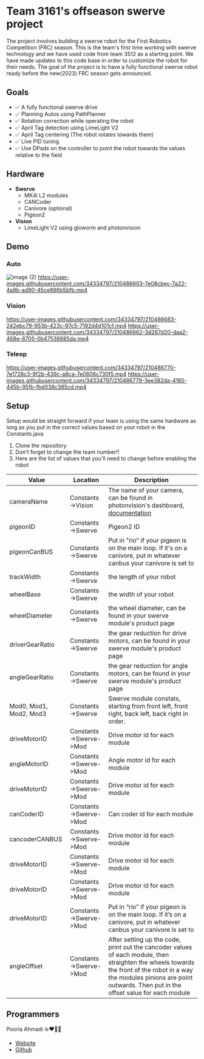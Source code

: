 # Team 3161's offseason swerve project

The project involves building a swerve robot for the First Robotics Competition (FRC) season. This is the team's first time working with swerve technology and we have used code from team 3512 as a starting point. We have made updates to this code base in order to customize the robot for their needs. The goal of the project is to have a fully functional swerve robot ready before the new(2023) FRC season gets announced.

## Goals

 - ✅ A fully functional swerve drive
 - ✅ Planning Autos using PathPlanner
 - ✅ Rotation correction while operating the robot
 - ✅ April Tag detection using LimeLight V2
 - ✅ April Tag centering (The robot rotates towards them)
 - ✅ Live PID tuning
 - ✅ Use DPads on the controller to point the robot towards the values relative to the field

## Hardware
- **Swerve**
  - MK4i L2 modules
  - CANCoder
  - Canivore (optional)
  - Pigeon2
- **Vision**
	- LimeLight V2 using gloworm and photonvision

## Demo
### Auto
![image (2)](https://user-images.githubusercontent.com/34334797/210486384-522d98f0-f78d-4ef9-8a23-fc6518c6ab43.png)
https://user-images.githubusercontent.com/34334797/210486603-7e08cbec-7a22-4a9b-ad90-45ce886b5bfb.mp4

### Vision
https://user-images.githubusercontent.com/34334797/210486683-242ebc79-953b-423c-97c5-7192d4d101cf.mp4
https://user-images.githubusercontent.com/34334797/210486662-3d267d20-daa2-468e-8705-0b47538685da.mp4

### Teleop
https://user-images.githubusercontent.com/34334797/210486770-7e1728c3-9f2b-439c-a8ca-7e0606c730f5.mp4
https://user-images.githubusercontent.com/34334797/210486779-3ee382da-4185-445b-95fb-fbd038c385cd.mp4

## Setup
Setup would be straight forward if your team is using the same hardware as long as you put in the correct values based on your robot in the Constants.java

 1. Clone the repository
 2. Don't forget to change the team number!!
 3. Here are the list of values that you'll need to change before enabling the robot
 
|Value|Location|Description|
|--|--|--|
|cameraName|Constants->Vision|The name of your camera, can be found in photonvision's dashboard, [documentation](https://docs.photonvision.org/en/latest/docs/programming/photonlib/getting-target-data.html#what-is-a-photoncamera)|
|pigeonID|Constants->Swerve|Pigeon2 ID|
|pigeonCanBUS|Constants->Swerve|Put in "rio" if your pigeon is on the main loop. If it's on a canivore, put in whatever canbus your canivore is set to|
|trackWidth|Constants->Swerve|the length of your robot|
|wheelBase|Constants->Swerve|the width of your robot|
|wheelDiameter|Constants->Swerve|the wheel diameter, can be found in your swerve module's product page|
|driverGearRatio|Constants->Swerve|the gear reduction for drive motors, can be found in your swerve module's product page|
|angleGearRatio|Constants->Swerve|the gear reduction for angle motors, can be found in your swerve module's product page|
|Mod0, Mod1, Mod2, Mod3|Constants->Swerve|Swerve module constats, starting from front left, front right, back left, back right in order.|
|driveMotorID|Constants->Swerve->Mod|Drive motor id for each module|
|angleMotorID|Constants->Swerve->Mod|Angle motor id for each module|
|driveMotorID|Constants->Swerve->Mod|Drive motor id for each module|
|canCoderID|Constants->Swerve->Mod|Can coder id for each module|
|cancoderCANBUS|Constants->Swerve->Mod|Drive motor id for each module|
|driveMotorID|Constants->Swerve->Mod|Drive motor id for each module|
|driveMotorID|Constants->Swerve->Mod|Drive motor id for each module|
|driveMotorID|Constants->Swerve->Mod|Put in “rio” if your pigeon is on the main loop. If it’s on a canivore, put in whatever canbus your canivore is set to|
|angleOffset|Constants->Swerve->Mod|After setting up the code, print out the cancoder values of each module, then straighten the wheels towards the front of the robot in a way the modules pinions are point outwards. Then put in the offset value for each module|

## Programmers
Pooria Ahmadi ☕❤️👨‍💻
 - [Website](https://pooria.tech)
 - [Github](https://github.com/pooriaahmadi)
